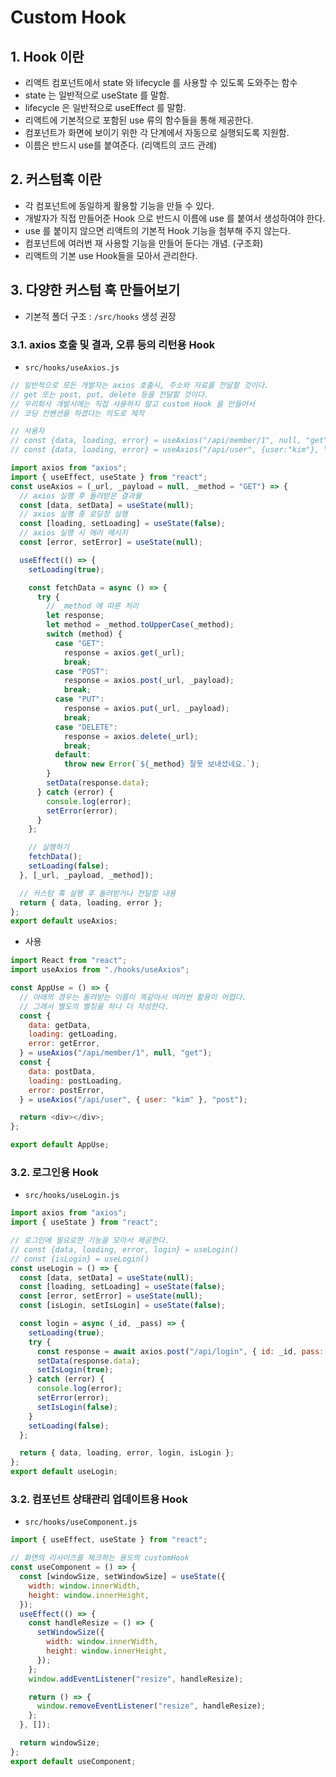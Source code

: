 # Custom Hook

## 1. Hook 이란

- 리액트 컴포넌트에서 state 와 lifecycle 를 사용할 수 있도록 도와주는 함수
- state 는 일반적으로 useState 를 말함.
- lifecycle 은 일반적으로 useEffect 를 말함.
- 리액트에 기본적으로 포함된 use 류의 함수들을 통해 제공한다.
- 컴포넌트가 화면에 보이기 위한 각 단계에서 자동으로 실행되도록 지원함.
- 이름은 반드시 use를 붙여준다. (리액트의 코드 관례)

## 2. 커스텀훅 이란

- 각 컴포넌트에 동일하게 활용할 기능을 만들 수 있다.
- 개발자가 직접 만들어준 Hook 으로 반드시 이름에 use 를 붙여서 생성하여야 한다.
- use 를 붙이지 않으면 리액트의 기본적 Hook 기능을 첨부해 주지 않는다.
- 컴포넌트에 여러번 재 사용할 기능을 만들어 둔다는 개념. (구조화)
- 리액트의 기본 use Hook들을 모아서 관리한다.

## 3. 다양한 커스텀 훅 만들어보기

- 기본적 폴더 구조
  : `/src/hooks` 생성 권장

### 3.1. axios 호출 및 결과, 오류 등의 리턴용 Hook

- `src/hooks/useAxios.js`

```js
// 일반적으로 모든 개발자는 axios 호출시, 주소와 자료를 전달할 것이다.
// get 또는 post, put, delete 등을 전달할 것이다.
// 우리회사 개발시에는 직접 사용하지 말고 custom Hook 을 만들어서
// 코딩 컨벤션을 하겠다는 의도로 제작

// 사용자
// const {data, loading, error} = useAxios("/api/member/1", null, "get");
// const {data, loading, error} = useAxios("/api/user", {user:"kim"}, "post");

import axios from "axios";
import { useEffect, useState } from "react";
const useAxios = (_url, _payload = null, _method = "GET") => {
  // axios 실행 후 돌려받은 결과물
  const [data, setData] = useState(null);
  // axios 실행 중 로딩창 실행
  const [loading, setLoading] = useState(false);
  // axios 실행 시 에러 메시지
  const [error, setError] = useState(null);

  useEffect(() => {
    setLoading(true);

    const fetchData = async () => {
      try {
        // _method 에 따른 처리
        let response;
        let method = _method.toUpperCase(_method);
        switch (method) {
          case "GET":
            response = axios.get(_url);
            break;
          case "POST":
            response = axios.post(_url, _payload);
            break;
          case "PUT":
            response = axios.put(_url, _payload);
            break;
          case "DELETE":
            response = axios.delete(_url);
            break;
          default:
            throw new Error(`${_method} 잘못 보내셨네요.`);
        }
        setData(response.data);
      } catch (error) {
        console.log(error);
        setError(error);
      }
    };

    // 실행하기
    fetchData();
    setLoading(false);
  }, [_url, _payload, _method]);

  // 커스텀 훅 실행 후 돌려받거나 전달할 내용
  return { data, loading, error };
};
export default useAxios;
```

- 사용

```js
import React from "react";
import useAxios from "./hooks/useAxios";

const AppUse = () => {
  // 아래의 경우는 돌려받는 이름이 똑같아서 여러번 활용이 어렵다.
  // 그래서 별도의 별칭을 하나 더 작성한다.
  const {
    data: getData,
    loading: getLoading,
    error: getError,
  } = useAxios("/api/member/1", null, "get");
  const {
    data: postData,
    loading: postLoading,
    error: postError,
  } = useAxios("/api/user", { user: "kim" }, "post");

  return <div></div>;
};

export default AppUse;
```

### 3.2. 로그인용 Hook

- `src/hooks/useLogin.js`

```js
import axios from "axios";
import { useState } from "react";

// 로그인에 필요로한 기능을 모아서 제공한다.
// const {data, loading, error, login} = useLogin()
// const {isLogin} = useLogin()
const useLogin = () => {
  const [data, setData] = useState(null);
  const [loading, setLoading] = useState(false);
  const [error, setError] = useState(null);
  const [isLogin, setIsLogin] = useState(false);

  const login = async (_id, _pass) => {
    setLoading(true);
    try {
      const response = await axios.post("/api/login", { id: _id, pass: _pass });
      setData(response.data);
      setIsLogin(true);
    } catch (error) {
      console.log(error);
      setError(error);
      setIsLogin(false);
    }
    setLoading(false);
  };

  return { data, loading, error, login, isLogin };
};
export default useLogin;
```

### 3.2. 컴포넌트 상태관리 업데이트용 Hook

- `src/hooks/useComponent.js`

```js
import { useEffect, useState } from "react";

// 화면의 리사이즈를 체크하는 용도의 customHook
const useComponent = () => {
  const [windowSize, setWindowSize] = useState({
    width: window.innerWidth,
    height: window.innerHeight,
  });
  useEffect(() => {
    const handleResize = () => {
      setWindowSize({
        width: window.innerWidth,
        height: window.innerHeight,
      });
    };
    window.addEventListener("resize", handleResize);

    return () => {
      window.removeEventListener("resize", handleResize);
    };
  }, []);

  return windowSize;
};
export default useComponent;
```
